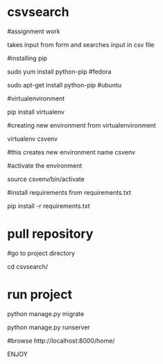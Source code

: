 # csvsearch
#assignment work

takes input from form and searches input in csv file

#installing pip

sudo yum install python-pip #fedora

sudo apt-get install python-pip #ubuntu

#virtualenvironment

pip install virtualenv

#creating new environment from virtualenvironment

virtualenv csvenv

#this creates new environment name csvenv

#activate the environment

source csvenv/bin/activate

#install requirements from requirements.txt

  pip install -r requirements.txt

# pull repository
#go to project directory

  cd csvsearch/

# run project

python manage.py migrate

python manage.py runserver

#browse
 http://localhost:8000/home/

 ENJOY


